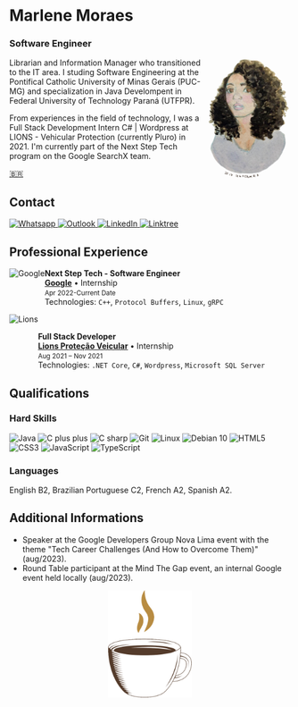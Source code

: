 # Marlene Moraes
### Software Engineer

<img src=".\assets\MarleneMoraes_por_NanciYin.png" alt="Marlene by Nanci Yin" width="150px" align="right"/>
Librarian and Information Manager who transitioned to the IT area. I studing Software Engineering at the Pontifical Catholic University of Minas Gerais (PUC-MG) and specialization in Java Develompent in Federal University of Technology Paraná (UTFPR).

From experiences in the field of technology, I was a Full Stack Development Intern C# | Wordpress at LIONS - Vehicular Protection (currently Pluro) in 2021. I'm currently part of the Next Step Tech program on the Google SearchX team.

[🇧🇷](https://github.com/MarleneMoraes/marlenemoraes/tree/brazilian-portuguese)

## Contact
<section>
    <a href="https://wa.me/5521988881994" margin="20px">
        <img src="https://img.shields.io/badge/WhatsApp-000000?style=for-the-badge&logo=whatsapp&logoColor=white" alt="Whatsapp">
    </a>
    <a href="mailito:marlenevmoraes@outlook.com" margin="20px">
        <img src="https://img.shields.io/badge/Outlook-000000?style=for-the-badge&logo=microsoft-outlook&logoColor=white" alt="Outlook">
    </a>
    <a href="https://www.linkedin.com/in/marlenemoraes/" margin="20px">
        <img src="https://img.shields.io/badge/LinkedIn-000000?style=for-the-badge&logo=linkedin&logoColor=white" alt="LinkedIn">
    </a>
    <a href="https://linktr.ee/marlenemoraes" margin="20px">
        <img src="https://img.shields.io/badge/Linktree-000000?style=for-the-badge&logo=linktree&logoColor=white" alt="Linktree">
    </a>
</section>

## Professional Experience

[<img align="left" height="64px" alt="Google" src="https://static-00.iconduck.com/assets.00/google-icon-2048x2048-czn3g8x8.png"/>](https://www.google.com.br/)

**Next Step Tech - Software Engineer** \
[**Google**](https://www.google.com.br/) • Internship \
<small>Apr 2022-Current Date</small> \
Technologies: `C++`, `Protocol Buffers`, `Linux`, `gRPC`
<br/>

[<img align="left" height="94px" alt="Lions" src="https://autospesados.com.br/wp-content/uploads/2020/07/unnamed-4-780x1102.jpg"/>](https://lionsmutual.com.br/)

<br/>

**Full Stack Developer** \
[**Lions Proteção Veicular**](https://lionsmutual.com.br/) • Internship \
<small>Aug 2021 – Nov 2021</small> \
Technologies: `.NET Core`, `C#`, `Wordpress`, `Microsoft SQL Server`
<br/>

## Qualifications
### Hard Skills
<section>
    <img height="40" margin="10" src="https://cdn.jsdelivr.net/gh/devicons/devicon/icons/java/java-original.svg" alt="Java"/>
    <img height="40" src="https://cdn.jsdelivr.net/gh/devicons/devicon/icons/cplusplus/cplusplus-original.svg" alt="C plus plus"/>
    <img height="40" src="https://cdn.jsdelivr.net/gh/devicons/devicon/icons/csharp/csharp-original.svg" alt="C sharp"/>
    <img height="40" src="https://cdn.jsdelivr.net/gh/devicons/devicon/icons/git/git-original.svg" alt="Git"/>
    <img height="40" src="https://cdn.jsdelivr.net/gh/devicons/devicon/icons/linux/linux-original.svg" alt="Linux"/>
    <img height="40" src="https://cdn.jsdelivr.net/gh/devicons/devicon/icons/debian/debian-original.svg" alt="Debian 10"/>
    <img height="40" src="https://cdn.jsdelivr.net/gh/devicons/devicon/icons/html5/html5-original.svg" alt="HTML5"/>
    <img height="40" src="https://cdn.jsdelivr.net/gh/devicons/devicon/icons/css3/css3-original.svg" alt="CSS3"/>
    <img height="40" src="https://cdn.jsdelivr.net/gh/devicons/devicon/icons/javascript/javascript-original.svg" alt="JavaScript"/>
    <img height="40" src="https://cdn.jsdelivr.net/gh/devicons/devicon/icons/typescript/typescript-original.svg" alt="TypeScript"/>
</section>         

### Languages
English B2, Brazilian Portuguese C2, French A2, Spanish A2.

## Additional Informations
- Speaker at the Google Developers Group Nova Lima event with the theme "Tech Career Challenges (And How to Overcome Them)" (aug/2023).
- Round Table participant at the Mind The Gap event, an internal Google event held locally (aug/2023).

<div align="center">
    <img src=".\assets\coffee-lover-hot-coffee.gif" alt="Little Coffee" width="150px"/>
</div>
